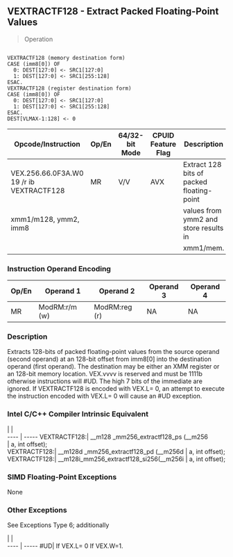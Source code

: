## VEXTRACTF128  -  Extract Packed Floating-Point Values

> Operation
``` slim

VEXTRACTF128 (memory destination form)
CASE (imm8[0]) OF
  0: DEST[127:0] <- SRC1[127:0]
  1: DEST[127:0] <- SRC1[255:128]
ESAC.
VEXTRACTF128 (register destination form)
CASE (imm8[0]) OF
  0: DEST[127:0] <- SRC1[127:0]
  1: DEST[127:0] <- SRC1[255:128]
ESAC.
DEST[VLMAX-1:128] <- 0

```

 Opcode/Instruction                      | Op/En| 64/32-bit Mode| CPUID Feature Flag| Description                              
 ---  | --- | --- | --- | ---
 VEX.256.66.0F3A.W0 19 /r ib VEXTRACTF128| MR   | V/V           | AVX               | Extract 128 bits of packed floating-point
 xmm1/m128, ymm2, imm8                   |      |               |                   | values from ymm2 and store results in    
                                         |      |               |                   | xmm1/mem.                                

### Instruction Operand Encoding
 Op/En| Operand 1    | Operand 2    | Operand 3| Operand 4
 ---  | --- | --- | --- | ---
 MR   | ModRM:r/m (w)| ModRM:reg (r)| NA       | NA       

### Description
Extracts 128-bits of packed floating-point values from the source operand (second
operand) at an 128-bit offset from imm8[0] into the destination operand (first
operand). The destination may be either an XMM register or an 128-bit memory
location. VEX.vvvv is reserved and must be 1111b otherwise instructions will
#UD. The high 7 bits of the immediate are ignored. If VEXTRACTF128 is encoded
with VEX.L= 0, an attempt to execute the instruction encoded with VEX.L= 0 will
cause an #UD exception.



### Intel C/C++ Compiler Intrinsic Equivalent
   | |  
---- | -----
 VEXTRACTF128:| __m128 _mm256_extractf128_ps (__m256   
              | a, int offset);                        
 VEXTRACTF128:| __m128d _mm256_extractf128_pd (__m256d 
              | a, int offset);                        
 VEXTRACTF128:| __m128i_mm256_extractf128_si256(__m256i
              | a, int offset);                        

### SIMD Floating-Point Exceptions
None


### Other Exceptions
See Exceptions Type 6; additionally

   | |  
---- | -----
 #UD| If VEX.L= 0 If VEX.W=1.
